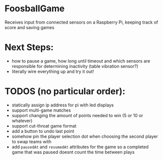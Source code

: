 # FoosballGame
Receives input from connected sensors on a Raspberry Pi, keeping track of score and saving games

# Next Steps:
- how to pause a game, how long until timeout and which sensors are responsible for determining inactivity (table vibration sensor?)
- literally wire everything up and try it out!

# TODOS (no particular order):
- statically assign ip address for pi with led displays
- support multi-game matches
- support changing the amount of points needed to win (5 or 10 or whatever)
- support cut-throat game format
- add a button to undo last point
- somehow pin the player selection dot when choosing the second player to swap teams with
- add `pausedAt` and `resumedAt` attributes for the game so a completed game that was paused doesnt count the time between plays
